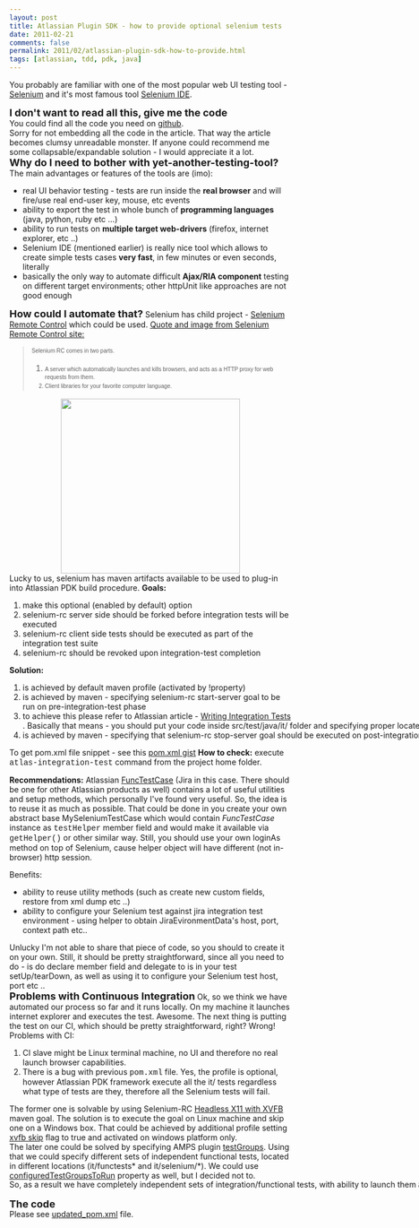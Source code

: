 ```yaml
---
layout: post
title: Atlassian Plugin SDK - how to provide optional selenium tests
date: 2011-02-21
comments: false
permalink: 2011/02/atlassian-plugin-sdk-how-to-provide.html
tags: [atlassian, tdd, pdk, java]
---
```


You probably are familiar with one of the most popular web UI testing tool - <a href="http://seleniumhq.org/">Selenium</a> and it's most famous tool <a href="http://seleniumhq.org/projects/ide/">Selenium IDE</a>.
<div>
</div><div><b><span class="Apple-style-span" style="font-size: large;">I don't want to read all this, give me the code</span></b></div><div><span class="Apple-style-span">You could find all the code you need on <a href="https://gist.github.com/836325#file_pom_updated.xml">github</a>.</span></div><div><span class="Apple-style-span">
</span></div><div><span class="Apple-style-span">Sorry for not embedding all the code in the article. That way the article becomes clumsy unreadable monster. If anyone could recommend me some collapsable/expandable solution - I would appreciate it a lot.</span></div><div><div>
<span class="Apple-style-span" style="font-size: large;"><b>Why do I need to bother with yet-another-testing-tool?</b></span>
The main advantages or features of the tools are (imo):
<ul><li>real UI behavior testing - tests are run inside the <b>real browser</b> and will fire/use real end-user key, mouse, etc events</li><li>ability to export the test in whole bunch of <b>programming languages</b> (java, python, ruby etc ...) </li><li>ability to run tests on <b>multiple target web-drivers</b> (firefox, internet explorer, etc ..)</li><li>Selenium IDE (mentioned earlier) is really nice tool which allows to create simple tests cases <b>very fast</b>, in few minutes or even seconds, literally</li><li>basically the only way to automate difficult <b>Ajax/RIA component</b> testing on different target environments; other httpUnit like approaches are not good enough</li></ul><b><span class="Apple-style-span" style="font-size: large;">How could I automate that?</span></b>
<span class="Apple-style-span">Selenium has child project - <a href="http://seleniumhq.org/projects/remote-control/">Selenium Remote Control</a> which could be used.</span>
<u><span class="Apple-style-span">Quote and image from </span>Selenium Remote Control site:</u>
<blockquote><span class="Apple-style-span"><span class="Apple-style-span" style="font-family: verdana, sans-serif; font-size: x-small; line-height: 16px;"></span></span>
<div style="line-height: 18px; margin-bottom: 0.6em; margin-left: 0px; margin-right: 0px; margin-top: 0px;"><span class="Apple-style-span"><span class="Apple-style-span" style="font-family: verdana, sans-serif; font-size: x-small; line-height: 16px;">Selenium RC comes in two parts. </span></span></div><ol><li style="margin-bottom: 0.2em; margin-top: 0.2em;"><span class="Apple-style-span"><span class="Apple-style-span" style="font-family: verdana, sans-serif; font-size: x-small; line-height: 16px;">A server which automatically launches and kills browsers, and acts as a HTTP proxy for web requests from them.</span></span></li><span class="Apple-style-span"><span class="Apple-style-span" style="font-family: verdana, sans-serif; font-size: x-small; line-height: 16px;"><li style="margin-bottom: 0.2em; margin-top: 0.2em;">Client libraries for your favorite computer language.</li></span></span></ol></blockquote><div class="separator" style="clear: both; text-align: center;"><a href="http://selenium.openqa.org/selenium-rc.png" imageanchor="1" style="margin-left: 1em; margin-right: 1em;"><img border="0" height="312" src="http://selenium.openqa.org/selenium-rc.png" width="320" /></a></div><div>
</div>Lucky to us, selenium has maven artifacts available to be used to plug-in into Atlassian PDK build procedure.
<b>Goals:</b>
<ol><li>make this optional (enabled by default) option</li><li>selenium-rc server side should be forked before integration tests will be executed</li><li>selenium-rc client side tests should be executed as part of the integration test suite</li><li>selenium-rc should be revoked upon integration-test completion</li></ol><b>Solution:</b>
<ol><li>is achieved by default maven profile (activated by !property)</li><li>is achieved by maven - specifying selenium-rc start-server g<span class="Apple-style-span" style="font-family: inherit;">oal to be run on <span class="Apple-style-span" style="line-height: 16px; white-space: pre;">pre-integration-test </span><span class="Apple-style-span" style="line-height: 16px; white-space: pre;">phase</span></span></li><li><span class="Apple-style-span" style="line-height: 16px; white-space: pre;">to achieve this please refer to Atlassian article - </span><span class="Apple-style-span" style="line-height: 16px; white-space: pre;"><a href="http://confluence.atlassian.com/display/DEVNET/Plugin+Tutorial+-+Writing+Integration+Tests+for+your+JIRA+plugin#PluginTutorial-WritingIntegrationTestsforyourJIRAplugin-Step6.WriteUnitandIntegrationTests">Writing Integration Tests</a></span><span class="Apple-style-span" style="line-height: 16px; white-space: pre;">. Basically that means - you should put your code inside src/test/java/it/ folder and specifying proper locatest.properties file.</span></li><li><span class="Apple-style-span" style="line-height: 16px; white-space: pre;">is achieved by maven - specifying that selenium-rc stop-server goal should be executed on post-integration-test phase.</span></li></ol><span class="Apple-style-span" style="font-family: inherit;"><span class="Apple-style-span" style="line-height: 16px; white-space: pre;">To get pom.xml file snippet - see this <a href="https://gist.github.com/836325#file_pom.xml">pom.xml gist</a></span></span><span class="Apple-style-span" style="font-family: inherit;">
</span>
<span class="Apple-style-span" style="font-family: inherit;"><b>How to check:</b></span>
execute <span class="Apple-style-span" style="font-family: 'Courier New', Courier, monospace;">atlas-integration-test</span> command from the project home folder.

<b>Recommendations:</b>
Atlassian <a href="http://docs.atlassian.com/software/jira/docs/api/latest/func-test-javadoc/">FuncTestCase</a> (Jira in this case. There should be one for other Atlassian products as well) contains a lot of useful utilities and setup methods, which personally I've found very useful. So, the idea is to reuse it as much as possible. That could be done in you create your own abstract base MySeleniumTestCase which would contain <i>FuncTestCase</i> instance as <span class="Apple-style-span" style="font-family: 'Courier New', Courier, monospace;">testHelper</span> member field and   would make it available via <span class="Apple-style-span" style="font-family: 'Courier New', Courier, monospace;">getHelper()</span> or other similar way.
Still, you should use your own loginAs method on top of Selenium, cause helper object  will have different (not in-browser) http session.
<div>
Benefits:
<ul><li>ability to reuse utility methods (such as create new custom fields, restore from xml dump etc ..)</li><li>ability to configure your Selenium test against jira integration test environment - using helper to obtain JiraEvironmentData's host, port, context path etc..</li></ul><div>Unlucky I'm not able to share that piece of code, so you should to create it on your own. Still, it should be pretty straightforward, since all you need to do - is do declare member field and delegate to is in your test setUp/tearDown, as well as using it to configure your Selenium test host, port etc ..</div><div>
</div><b><span class="Apple-style-span" style="font-size: large;">Problems with Continuous Integration</span></b>
<span class="Apple-style-span">Ok, so we think we have automated our process so far and it runs locally. On my machine it launches internet explorer and executes the test. Awesome. The next thing is putting the test on our CI, which should be pretty straightforward, right? Wrong!</span>
<span class="Apple-style-span">Problems with CI:</span>
<ol><li>CI slave might be Linux terminal machine, no UI and therefore no real launch browser capabilities.</li><li>There is a bug with previous <span class="Apple-style-span" style="font-family: 'Courier New', Courier, monospace;">pom.xml</span> file. Yes, the profile is optional, however Atlassian PDK framework execute all the it/ tests regardless what type of tests are they, therefore all the Selenium tests will fail.</li></ol><div>The former one is solvable by using Selenium-RC <a href="http://mojo.codehaus.org/selenium-maven-plugin/examples/headless-with-xvfb.html">Headless X11 with XVFB</a> maven goal. The solution is to execute the goal on Linux  machine and skip one on a Windows box. That could be achieved by additional profile setting <a href="http://mojo.codehaus.org/selenium-maven-plugin/xvfb-mojo.html#skip">xvfb skip</a> flag to true and activated on windows platform only.</div><div>
</div><div>The later one could be solved by specifying AMPS plugin <a href="http://confluence.atlassian.com/display/DEVNET/AMPS+Plugin+for+Maven#AMPSPluginforMaven-testGroups">testGroups</a>. Using that we could specify different sets of independent functional tests, located in different locations (it/functests* and it/selenium/*). We could use <a href="http://confluence.atlassian.com/display/DEVNET/AMPS+Plugin+for+Maven#AMPSPluginforMaven-configuredTestGroupsToRun">configuredTestGroupsToRun</a> property as well, but I decided not to. </div><div>
</div><span class="Apple-style-span" style="font-family: inherit;"><span class="Apple-style-span" style="line-height: 16px; white-space: pre;"><a href="https://gist.github.com/836325#file_pom.xml"></a></span><span class="Apple-style-span" style="line-height: 16px; white-space: pre;">So, as a result we have completely independent sets of integration/functional tests, with ability to launch them all-together or pick just one of them. </span></span>
<span class="Apple-style-span" style="font-family: inherit;"><span class="Apple-style-span" style="line-height: 16px; white-space: pre;"> </span></span></div><div><span class="Apple-style-span" style="font-family: inherit;"><span class="Apple-style-span" style="font-size: large;"><b>The code</b></span></span></div><div><span class="Apple-style-span" style="font-family: inherit;"><span class="Apple-style-span" style="line-height: 16px; white-space: pre;">Please see <a href="https://gist.github.com/836325#file_pom_updated.xml">updated_pom.xml</a> file.  </span></span></div></div></div>
